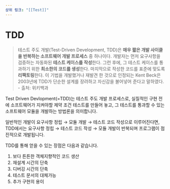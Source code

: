 ```yaml
---
상위 링크: "[[Test]]"
---
```

# TDD
> 테스트 주도 개발(Test-Driven Development, TDD)은 **매우 짧은 개발 사이클을 반복하는 소프트웨어 개발 프로세스** 중 하나이다. 개발자는 먼저 요구사항을 검증하는 자동화된 **테스트 케이스를 작성**한다. 그런 후에, 그 테스트 케이스를 통과하기 위한 **최소한의 코드를 생성**한다. 마지막으로 작성한 코드를 표준에 맞도록 **리팩토링**한다. 이 기법을 개발했거나 재발견 한 것으로 인정되는 Kent Beck은 2003년에 TDD가 단순한 설계를 장려하고 자신감을 불어넣어 준다고 말하였다. - 출처: 위키백과

Test Driven Devlopment(=TDD)는 테스트 주도 개발 프로세스로, 실질적인 구현 전에 소프트웨어가 지켜야할 제약 조건 테스트를 만들어 놓고, 그 테스트를 통과할 수 있는 소프트웨어 모듈을 개발하는 방법론을 의미합니다.

일반적인 개발이 요구사항 정립 → 모듈 개발 → 테스트 코드 작성으로 이루어진다면, TDD에서는 요구사항 정립 → 테스트 코드 작성 → 모듈 개발이 반복되며 프로그램이 점진적으로 개발됩니다.

TDD를 통해 얻을 수 있는 장점은 다음과 같습니다.

1. 보다 튼튼한 객체지향적인 코드 생산
2. 재설계 시간의 단축
3. 디버깅 시간의 단축
4. 테스트 문서의 대체가능
5. 추가 구현의 용이

